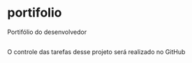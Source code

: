 # portifolio

Portifólio do desenvolvedor

##

O controle das tarefas desse projeto será realizado no GitHub
